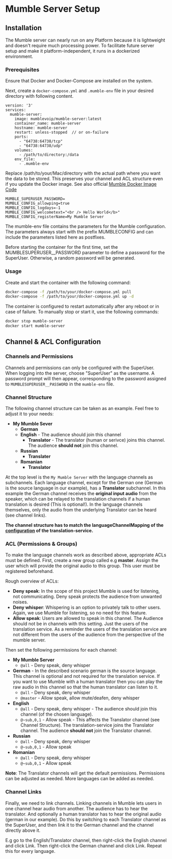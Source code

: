 # Mumble Server Setup

## Installation
The Mumble server can nearly run on any Platform because it is lightweight and doesn't require much processing power. To facilitate future server setup and make it platform-independent, it runs in a dockerized environment. 

### Prerequisites
Ensure that Docker and Docker-Compose are installed on the system.

Next, create a `docker-compose.yml` and `.mumble-env` file in your desired directory with following content.
```
version: '3'
services:
  mumble-server:
    image: mumblevoip/mumble-server:latest
    container_name: mumble-server
    hostname: mumble-server
    restart: unless-stopped  // or on-failure
    ports:
      - "64738:64738/tcp"
      - "64738:64738/udp"
    volumes:
      - /path/to/directory:/data
    env_file:
      - .mumble-env

``` 
Replace /path/to/your/Mac/directory with the actual path where you want the data to be stored. This preserves your channel and ACL structure even if you update the Docker image.
See also official [Mumble Docker Image Code](https://github.com/mumble-voip/mumble-docker?tab=readme-ov-file)

```
MUMBLE_SUPERUSER_PASSWORD=
MUMBLE_CONFIG_allowping=true
MUMBLE_CONFIG_logdays=-1
MUMBLE_CONFIG_welcometext="<br /> Hello World</b>"
MUMBLE_CONFIG_registerName=My Mumble Server
```

The mumble-env file contains the parameters for the Mumble configuration. The parameters always start with the prefix MUMBLECONFIG and can include the parameters listed here as postfixes.

Before starting the container for the first time, set the MUMBLESUPERUSER__PASSWORD parameter to define a password for the SuperUser. Otherwise, a random password will be generated.

### Usage

Create and start the container with the following command:
```sh
docker-compose -f /path/to/your/docker-compose.yml pull
docker-compose -f /path/to/your/docker-compose.yml up -d
```

The container is configured to restart automatically after any reboot or in case of failure. To manually stop or start it, use the following commands:
```sh
docker stop mumble-server
docker start mumble-server
```

## Channel & ACL Configuration

### Channels and Permissions
Channels and permissions can only be configured with the SuperUser. When logging into the server, choose "SuperUser" as the username. A password prompt will then appear, corresponding to the password assigned to `MUMBLESUPERUSER__PASSWORD` in the `mumble-env` file.

### Channel Structure
The following channel structure can be taken as an example. Feel free to adjust it to your needs:
- **My Mumble Sever**
  - **German**
  - **English** - The audience should join this channel
    - **Translator** - The translator (human or serivce) joins this channel. The audience **should not** join this channel.
  - **Russian**
    - **Translater**
  - **Romanian**
    - **Translator**

At the top level is the `My Mumble Server` with the language channels as subchannels. Each language channel, except for the German one (German is the source language in our example), has a **Translator** subchannel. In this example the German channel receives the **original input audio** from the speaker, which can be relayed to the translation channels if a human translation is desired (This is optional!). In the language channels themselves, only the audio from the underlying Translator can be heard (see channel links).

**The channel structure has to match the languageChannelMapping of the [configuration](../README.md#configuration) of the translation-service.**

### ACL (Permissions & Groups)
To make the language channels work as described above, appropriate ACLs must be defined. First, create a new group called e.g **master**. Assign the user which will provide the original audio to this group. This user must be registered beforehand.

Rough overview of ACLs:
-  **Deny speak**: In the scope of this project Mumble is used for listening, not communicating. Deny speak protects the audience from unwanted noises.
-  **Deny whisper**: Whispering is an option to privately talk to other users. Again, we use Mumble for listening, so no need for this feature.
-  **Allow speak**: Users are allowed to speak in this channel. The Audience should not be in channels with this setting. Just the users of the translation service. As a reminder the users of the translation service are not different from the users of the audience from the perspective of the mumble server.

Then set the following permissions for each channel:

- **My Mumble Server**
  - `@all` - Deny speak, deny whisper
- **German** - In the described scenario german is the source language. This channel is optional and not required for the translation service. If you want to use Mumble with a human translator then you can play the raw audio in this channel so that the human translator can listen to it.
  - `@all` - Deny speak, deny whisper
  - `@master` - Allow speak, allow mute/deafen, deny whisper
- **English**
  - `@all` - Deny speak, deny whisper - The audience should join this channel (of the chosen language).
  - `@~sub,0,1` - Allow speak - This affects the Translator channel (see Channel Structure). The translation-service joins the Translator channel. The audience **should not** join the Translator channel.
- **Russian**
  - `@all` - Deny speak, deny whisper
  - `@~sub,0,1` - Allow speak
- **Romanian**
  - `@all` - Deny speak, deny whisper
  - `@~sub,0,1` - Allow speak

**Note**: The Translator channels will get the default permissions. Permissions can be adjusted as needed. More languages can be added as needed.

### Channel Links

Finally, we need to link channels. Linking channels in Mumble lets users in one channel hear audio from another. The audience has to hear the translator. And optionally a human translator has to hear the original audio (german in our example).
Do this by switching to each Translator channel as the SuperUser, and then link it to the German channel and the channel directly above it.

E.g go to the English/Translator channel, then right-click the English channel and click Link. Then right-click the German channel and click Link. Repeat this for every language.